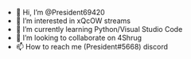 - 👋 Hi, I’m @President69420
- 👀 I’m interested in xQcOW streams
- 🌱 I’m currently learning Python/Visual Studio Code
- 💞️ I’m looking to collaborate on 4Shrug
- 📫 How to reach me (President#5668) discord

<!---
President69420/President69420 is a ✨ special ✨ repository because its `README.md` (this file) appears on your GitHub profile.
You can click the Preview link to take a look at your changes.
--->

